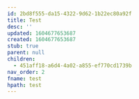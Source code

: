 ```yaml
---
id: 2bd8f555-da15-4322-9d62-1b22ec80a92f
title: Test
desc: ''
updated: 1604677653687
created: 1604677653687
stub: true
parent: null
children:
  - 451aff18-a6d4-4a02-a855-ef770cd1739b
nav_order: 2
fname: test
hpath: test
---
```



